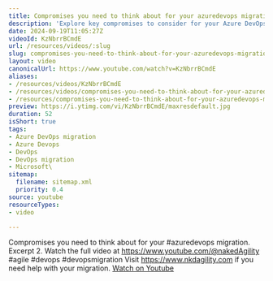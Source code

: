 ```yaml
---
title: Compromises you need to think about for your azuredevops migration. Excerpt 2
description: 'Explore key compromises to consider for your Azure DevOps migration in this insightful video excerpt. Watch now for expert guidance! #agile #devops'
date: 2024-09-19T11:05:27Z
videoId: KzNbrrBCmdE
url: /resources/videos/:slug
slug: compromises-you-need-to-think-about-for-your-azuredevops-migration-excerpt-2
layout: video
canonicalUrl: https://www.youtube.com/watch?v=KzNbrrBCmdE
aliases:
- /resources/videos/KzNbrrBCmdE
- /resources/videos/compromises-you-need-to-think-about-for-your-azuredevops-migration-excerpt-2
- /resources/compromises-you-need-to-think-about-for-your-azuredevops-migration-excerpt-2
preview: https://i.ytimg.com/vi/KzNbrrBCmdE/maxresdefault.jpg
duration: 52
isShort: true
tags:
- Azure DevOps migration
- Azure Devops
- DevOps
- DevOps migration
- Microsoft\
sitemap:
  filename: sitemap.xml
  priority: 0.4
source: youtube
resourceTypes:
- video

---
```

 Compromises you need to think about for your #azuredevops migration. Excerpt 2. Watch the full video at https://www.youtube.com/@nakedAgility #agile #devops #devopsmigration Visit https://www.nkdagility.com if you need help with your migration. 
 [Watch on Youtube](https://www.youtube.com/watch?v=KzNbrrBCmdE)
